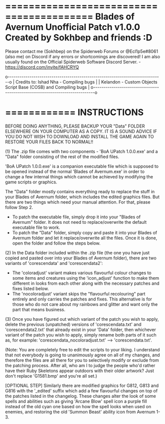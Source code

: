 =========================================
Blades of Avernum Unofficial Patch v1.0.0
   Created by Sokhbep and friends :D
=========================================

Please contact me (Sokhbep) on the Spiderweb Forums or @Ecl1p5e#8061 (also me) on Discord if any errors or shortcomings are discovered! I am also usually found on the Official Spiderweb Software Discord Server. - https://discord.com/invite/fAHCRYQ

o------------------------------------------------------------------------------o
| Credits to: Ishad Nha - Compiling bugs                                       |
|	      Kelandon  - Custom Objects Script Base (COSB) and Compiling bugs |
o------------------------------------------------------------------------------o

============
INSTRUCTIONS
============

BEFORE DOING ANYTHING, PLEASE BACKUP YOUR "Data" FOLDER ELSEWHERE ON YOUR COMPUTER AS A COPY. IT IS A SOUND ADVICE IF YOU DO NOT WISH TO DOWNLOAD AND INSTALL THE GAME AGAIN TO RESTORE YOUR FILES BACK TO NORMAL!!

(1) The .zip file comes with two components - 'BoA UPatch 1.0.0.exe' and a "Data" folder consisting of the rest of the modified files.

'BoA UPatch 1.0.0.exe' is a companion executable file which is supposed to be opened instead of the normal 'Blades of Avernum.exe' in order to change a few internal things which cannot be achieved by modifying the game scripts or graphics.

The "Data" folder mostly contains everything ready to replace the stuff in your Blades of Avernum folder, which includes the edited graphics files. But there are two things which need your manual attention. For that, please follow Step 2.

- To patch the executable file, simply drop it into your "Blades of Avernum" folder. It does not need to replace/overwrite the default executable file to work.
- To patch the "Data" folder, simply copy and paste it into your Blades of Avernum folder and let it replace/overwrite all the files. Once it is done, open the folder and follow the steps below.


(2) In the Data folder included within the .zip file (the one you have just copied and pasted over into your Blades of Avernum folder), there are two variants of 'corescendata' and 'corescendata2':

- The 'coloradjust' variant makes various flavourful colour changes to some items and creatures using the 'icon_adjust' function to make them different in looks from each other along with the necessary patches and fixes listed below. 
- The 'nocoloradjust' variant skips the "flavourful recolouring" part entirely and only carries the patches and fixes. This alternative is for those who do not care about my rainbows and glitter and want only the part that means business.


(3) Once you have figured out which variant of the patch you wish to apply, delete the previous (unpatched) versions of 'corescendata.txt' and 'corescendata2.txt' that already exist in your 'Data' folder, then whichever variant of the patch you wish to apply, simply rename both parts of it such as, for example: 'corescendata_nocoloradjust.txt' --> 'corescendata.txt'.

(Note: You are completely free to edit the scripts to your liking. I understand that not everybody is going to unanimously agree on all of my changes, and therefore the files are all there for you to selectively modify or exclude from the patching process. After all, who am I to judge the people who'd rather have their Ruby Skeletons appear outdoors with their older artwork? Just don't replace 'G1581.bmp' and you're all set.)

[OPTIONAL STEP] Similarly there are modified graphics for G812, G813 and G816 with the '_edited' suffix which add a few flavourful changes on top of the patches listed in the changelog. These changes alter the look of some spells and abilities such as giving 'Arcane Blow' spell icon a purple fill instead of the old cyan one based on how the spell looks when used on enemies, and restoring the old 'Summon Beast' ability icon from Avernum 1-3.

